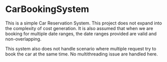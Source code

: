 # CarBookingSystem

This is a simple Car Reservation System. 
This project does not expand into the complexity of cost generation. It is also assumed that when we are booking for multiple date ranges,
the date ranges provided are valid and non-overlapping.



This system also does not handle scenario where multiple request try to book the car at the same time. 
No multithreading issue are handled here. 



